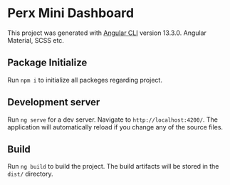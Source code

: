 # Perx Mini Dashboard

This project was generated with [Angular CLI](https://github.com/angular/angular-cli) version 13.3.0. Angular Material, SCSS etc.

## Package Initialize

Run `npm i` to initialize all packeges regarding project.

## Development server

Run `ng serve` for a dev server. Navigate to `http://localhost:4200/`. The application will automatically reload if you change any of the source files.

## Build

Run `ng build` to build the project. The build artifacts will be stored in the `dist/` directory.

